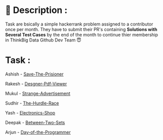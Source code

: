 # :memo: Description :
Task are bsically a simple hackerrank problem assigned to a contributor once per month.
They have to submit their PR's containing **Solutions with Several Test Cases** by the end of the month to continue thier membership in ThinkBig Data Github Dev Team  :innocent:

# Task :

Ashish - [Save-The-Prisioner](https://github.com/ThinkBig-Data/Python/blob/master/Task_list/save-the-prisoner-English.pdf)

Rakesh - [Desgner-Pdf-Viewer](https://github.com/ThinkBig-Data/Python/blob/master/Task_list/designer-pdf-viewer-English.pdf)

Mukul - [Strange-Advertisement](https://github.com/ThinkBig-Data/Python/blob/master/Task_list/strange-advertising-English.pdf)

Sudhir - [The-Hurdle-Race](https://github.com/ThinkBig-Data/Python/blob/master/Task_list/the-hurdle-race-English.pdf)

Yash - [Electronics-Shop](https://github.com/ThinkBig-Data/Python/blob/master/Task_list/electronics-shop-English.pdf)

Deepak - [Between-Two-Sets](https://github.com/ThinkBig-Data/Python/blob/master/Task_list/between-two-sets-English.pdf)

Arjun - [Day-of-the-Programmer](https://github.com/ThinkBig-Data/Python/blob/master/Task_list/day-of-the-programmer-English.pdf) 
